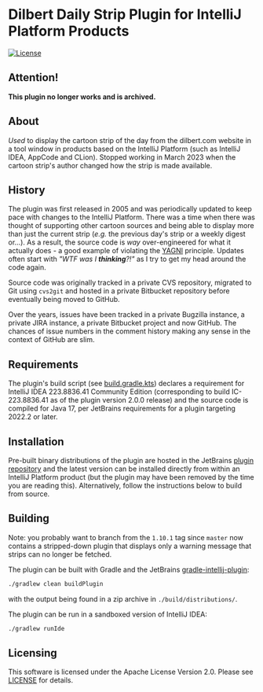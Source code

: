 # Dilbert Daily Strip Plugin for IntelliJ Platform Products

[![License](https://img.shields.io/badge/License-Apache%202.0-blue.svg)](LICENSE)

## Attention!

**This plugin no longer works and is archived.**

## About

_Used_ to display the cartoon strip of the day from the dilbert.com website in a
tool window in products based on the IntelliJ Platform (such as IntelliJ IDEA,
AppCode and CLion). Stopped working in March 2023 when the cartoon strip's
author changed how the strip is made available.

## History

The plugin was first released in 2005 and was periodically updated to keep
pace with changes to the IntelliJ Platform. There was a time when there was
thought of supporting other cartoon sources and being able to display more than
just the current strip (_e.g._ the previous day's strip or a weekly digest
or...). As a result, the source code is _way_ over-engineered for what it
actually does - a good example of violating the
[YAGNI](https://en.wikipedia.org/wiki/You_aren%27t_gonna_need_it) principle.
Updates often start with _"WTF was I **thinking**?!"_ as I try to get my head
around the code again.

Source code was originally tracked in a private CVS repository, migrated to Git
using `cvs2git` and hosted in a private Bitbucket repository before eventually
being moved to GitHub.

Over the years, issues have been tracked in a private Bugzilla instance, a
private JIRA instance, a private Bitbucket project and now GitHub. The chances
of issue numbers in the comment history making any sense in the context of
GitHub are slim.

## Requirements

The plugin's build script (see [build.gradle.kts](build.gradle.kts)) declares a
requirement for IntelliJ IDEA 223.8836.41 Community Edition (corresponding to
build IC-223.8836.41 as of the plugin version 2.0.0 release) and the source code
is compiled for Java 17, per JetBrains requirements for a plugin targeting
2022.2 or later.

## Installation

Pre-built binary distributions of the plugin are hosted in the JetBrains
[plugin repository](https://plugins.jetbrains.com/plugin/36-dilbert-daily-strip)
and the latest version can be installed directly from within an IntelliJ
Platform product (but the plugin may have been removed by the time you are
reading this). Alternatively, follow the instructions below to build from
source.

## Building

Note: you probably want to branch from the `1.10.1` tag since `master` now
contains a stripped-down plugin that displays only a warning message that strips
can no longer be fetched.

The plugin can be built with Gradle and the JetBrains
[gradle-intellij-plugin](https://github.com/JetBrains/gradle-intellij-plugin):

```bash
./gradlew clean buildPlugin
```

with the output being found in a zip archive in `./build/distributions/`.

The plugin can be run in a sandboxed version of IntelliJ IDEA:

```bash
./gradlew runIde
```

## Licensing

This software is licensed under the Apache License Version 2.0. Please see
[LICENSE](LICENSE) for details.
